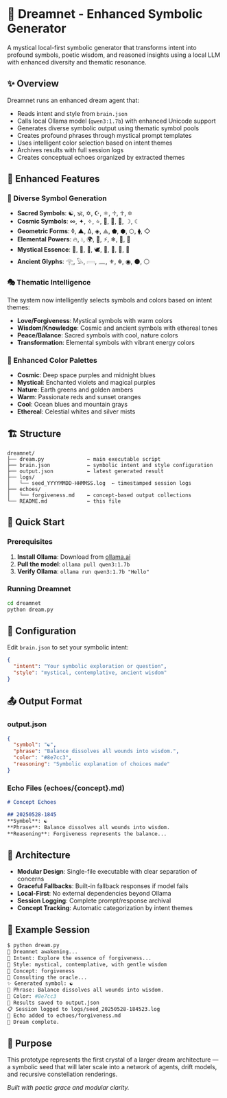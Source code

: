 # 🌙 Dreamnet - Enhanced Symbolic Generator

A mystical local-first symbolic generator that transforms intent into profound symbols, poetic wisdom, and reasoned insights using a local LLM with enhanced diversity and thematic resonance.

## ✨ Overview

Dreamnet runs an enhanced dream agent that:
- Reads intent and style from `brain.json` 
- Calls local Ollama model (`qwen3:1.7b`) with enhanced Unicode support
- Generates diverse symbolic output using thematic symbol pools
- Creates profound phrases through mystical prompt templates
- Uses intelligent color selection based on intent themes
- Archives results with full session logs
- Creates conceptual echoes organized by extracted themes

## 🎨 Enhanced Features

### 🔮 Diverse Symbol Generation
- **Sacred Symbols**: ☯, 🕉, ✡, ☪, ⚛, ♱, ☥, 🔯
- **Cosmic Symbols**: ∞, ✦, ✧, ⭐, 🌟, 💫, 🌙, ☽, ☾
- **Geometric Forms**: ◊, ▲, ∆, ◈, ⟁, ⬟, ⬢, ⬡, ⧫, ◇
- **Elemental Powers**: 🔥, 💧, 🌍, 💨, ⚡, ❄, 🌊, 🍃
- **Mystical Essence**: 🔮, 🌺, 🦋, 🕊, 🐉, 🌸, 🍄, 🌿
- **Ancient Glyphs**: 𓂀, 𓅃, 𓇯, 𓈖, ⚜, ☬, ◉, ⚫, ⚪

### 🎭 Thematic Intelligence
The system now intelligently selects symbols and colors based on intent themes:
- **Love/Forgiveness**: Mystical symbols with warm colors
- **Wisdom/Knowledge**: Cosmic and ancient symbols with ethereal tones
- **Peace/Balance**: Sacred symbols with cool, nature colors
- **Transformation**: Elemental symbols with vibrant energy colors

### 🌈 Enhanced Color Palettes
- **Cosmic**: Deep space purples and midnight blues
- **Mystical**: Enchanted violets and magical purples  
- **Nature**: Earth greens and golden ambers
- **Warm**: Passionate reds and sunset oranges
- **Cool**: Ocean blues and mountain grays
- **Ethereal**: Celestial whites and silver mists

## 🏗️ Structure

```
dreamnet/
├── dream.py              ← main executable script
├── brain.json            ← symbolic intent and style configuration
├── output.json           ← latest generated result
├── logs/
│   └── seed_YYYYMMDD-HHMMSS.log  ← timestamped session logs
├── echoes/
│   └── forgiveness.md    ← concept-based output collections
└── README.md             ← this file
```

## 🚀 Quick Start

### Prerequisites
1. **Install Ollama**: Download from [ollama.ai](https://ollama.ai)
2. **Pull the model**: `ollama pull qwen3:1.7b`
3. **Verify Ollama**: `ollama run qwen3:1.7b "Hello"`

### Running Dreamnet
```bash
cd dreamnet
python dream.py
```

## 📝 Configuration

Edit `brain.json` to set your symbolic intent:

```json
{
  "intent": "Your symbolic exploration or question",
  "style": "mystical, contemplative, ancient wisdom"
}
```

## 📤 Output Format

### output.json
```json
{
  "symbol": "☯",
  "phrase": "Balance dissolves all wounds into wisdom.",
  "color": "#8e7cc3",
  "reasoning": "Symbolic explanation of choices made"
}
```

### Echo Files (echoes/{concept}.md)
```markdown
# Concept Echoes

## 20250528-1845
**Symbol**: ☯  
**Phrase**: Balance dissolves all wounds into wisdom.  
**Reasoning**: Forgiveness represents the balance...
```

## 🔧 Architecture

- **Modular Design**: Single-file executable with clear separation of concerns
- **Graceful Fallbacks**: Built-in fallback responses if model fails
- **Local-First**: No external dependencies beyond Ollama
- **Session Logging**: Complete prompt/response archival
- **Concept Tracking**: Automatic categorization by intent themes

## 🌟 Example Session

```bash
$ python dream.py
🌙 Dreamnet awakening...
📖 Intent: Explore the essence of forgiveness...
🎨 Style: mystical, contemplative, with gentle wisdom
💭 Concept: forgiveness
🔮 Consulting the oracle...
✨ Generated symbol: ☯
📝 Phrase: Balance dissolves all wounds into wisdom.
🎨 Color: #8e7cc3
💾 Results saved to output.json
📋 Session logged to logs/seed_20250528-184523.log
🌊 Echo added to echoes/forgiveness.md
🌟 Dream complete.
```

## 🔮 Purpose

This prototype represents the first crystal of a larger dream architecture — a symbolic seed that will later scale into a network of agents, drift models, and recursive constellation renderings.

*Built with poetic grace and modular clarity.*
